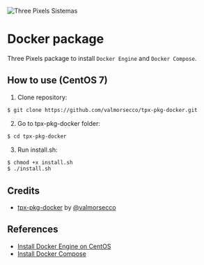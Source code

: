 ![Three Pixels Sistemas](https://www.threepixels.com.br/images/logo-800.png)

# Docker package
Three Pixels package to install `Docker Engine` and `Docker Compose`.

## How to use (CentOS 7)
1. Clone repository:

```bash
$ git clone https://github.com/valmorsecco/tpx-pkg-docker.git
```

2. Go to tpx-pkg-docker folder:

```bash
$ cd tpx-pkg-docker
```

3. Run install.sh:

```bash
$ chmod +x install.sh
$ ./install.sh
```

## Credits
- [tpx-pkg-docker](https://github.com/valmorsecco/tpx-pkg-docker.git) by [@valmorsecco](https://github.com/valmorsecco)


## References
- [Install Docker Engine on CentOS](https://docs.docker.com/engine/install/centos/)
- [Install Docker Compose](https://docs.docker.com/compose/install/)